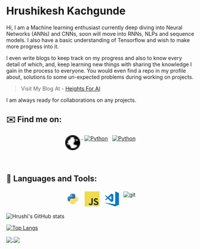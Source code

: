 # Hrushikesh Kachgunde 

 Hi, I am a Machine learning enthusiast currently deep diving into Neural Networks (ANNs) and CNNs, soon will move into RNNs, NLPs and sequence models. I also have a basic understanding of Tensorflow and wish to make more progress into it.

 I even write blogs to keep track on my progress and also to know every detail of which, and, keep learning new things with sharing the knowledge I gain in the process to everyone. You would even find a repo in my profile about, solutions to some un-expected problems during working on projects. 
> Visit My Blog At - [Heights For AI](https://heightsforai.hashnode.dev/)

I am always ready for collaborations on any projects. 

## ✉️ Find me on:


<p align="center">
 <a href="https://heightsforai.hashnode.dev/" target="_blank" rel="noopener noreferrer"> <img src="https://raw.githubusercontent.com/iconic/open-iconic/master/svg/globe.svg" alt="Python" height="40" style="vertical-align:top; margin:4px"> </a>
 <a href="https://www.linkedin.com/in/hrushikesh-kachgunde-73a90b186/" target="_blank" rel="noopener noreferrer"> <img src="https://cdn.jsdelivr.net/npm/simple-icons@v3/icons/linkedin.svg" alt="Python" height="40" style="vertical-align:top; margin:4px"></a>
 <a href="mailto:hrushiskachgunde@gmail.com"> <img src="https://cdn.jsdelivr.net/npm/simple-icons@v3/icons/gmail.svg" alt="Python" height="40" style="vertical-align:top; margin:4px"></a>
</p>

<br />

## 🧰 Languages and Tools:
<p align="center">
<img src="https://raw.githubusercontent.com/github/explore/80688e429a7d4ef2fca1e82350fe8e3517d3494d/topics/python/python.png" alt="Python" height="40" style="vertical-align:top; margin:4px">
<img src="https://raw.githubusercontent.com/github/explore/80688e429a7d4ef2fca1e82350fe8e3517d3494d/topics/javascript/javascript.png" alt="Javascript" height="40" style="vertical-align:top; margin:4px">
<img src="https://raw.githubusercontent.com/github/explore/80688e429a7d4ef2fca1e82350fe8e3517d3494d/topics/visual-studio-code/visual-studio-code.png" alt="VS Code" height="40" style="vertical-align:top; margin:4px">
<img src="https://www.vectorlogo.zone/logos/git-scm/git-scm-icon.svg" alt="git" height="40" style="vertical-align:top; margin:4px">
</p>

![Hrushi's GitHub stats](https://github-readme-stats.vercel.app/api?username=Hrushi11&show_icons=true&theme=radical)

[![Top Langs](https://github-readme-stats.vercel.app/api/top-langs/?username=Hrushi11&layout=compact)](https://github.com/Hrushi11/github-readme-stats)

<a href="https://github.com/Hrushi11/Machine-Learning">
  <img align="center" src="https://github-readme-stats.vercel.app/api/pin/?username=Hrushi11&repo=Machine-Learning" />
</a>
<a href="https://github.com/Hrushi11/Machine-Learning-Advanced-Projects">
  <img align="center" src="https://github-readme-stats.vercel.app/api/pin/?username=Hrushi11&repo=Machine-Learning-Advanced-Projects" />
</a>




